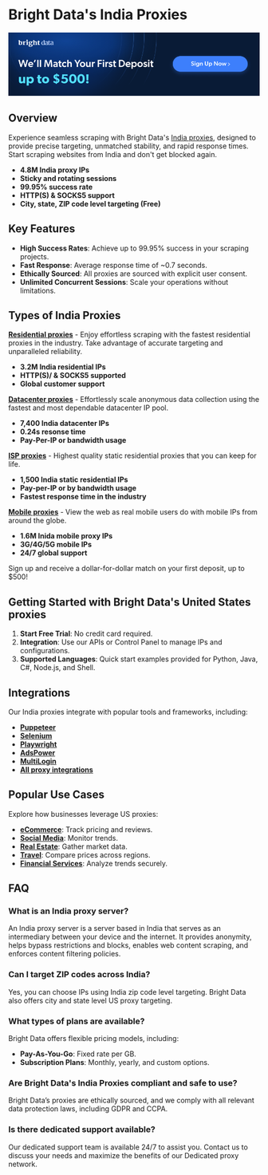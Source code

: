 # Bright Data's India Proxies

[![Promo](https://github.com/luminati-io/LinkedIn-Scraper/blob/main/Proxies%20and%20scrapers%20GitHub%20bonus%20banner.png)](https://brightdata.com/locations/in) 

## Overview
Experience seamless scraping with Bright Data's [India proxies](https://brightdata.com/locations/in), designed to provide precise targeting, unmatched stability, and rapid response times. Start scraping websites from India and don't get blocked again.

- **4.8M India proxy IPs**
- **Sticky and rotating sessions**
- **99.95% success rate**
- **HTTP(S) & SOCKS5 support**
- **City, state, ZIP code level targeting (Free)**

## Key Features
- **High Success Rates**: Achieve up to 99.95% success in your scraping projects.
- **Fast Response**: Average response time of ~0.7 seconds.
- **Ethically Sourced**: All proxies are sourced with explicit user consent.
- **Unlimited Concurrent Sessions**: Scale your operations without limitations.

## Types of India Proxies

**[**Residential proxies**](https://brightdata.com/proxy-types/residential-proxies)** - Enjoy effortless scraping with the fastest residential proxies in the industry. Take advantage of accurate targeting and unparalleled reliability.
  
- **3.2M India residential IPs**
- **HTTP(S)/ & SOCKS5 supported**
- **Global customer support**

**[**Datacenter proxies**](https://brightdata.com/proxy-types/datacenter-proxies)** - Effortlessly scale anonymous data collection using the fastest and most dependable datacenter IP pool.
  
- **7,400 India datacenter IPs**
- **0.24s resonse time**
- **Pay-Per-IP or bandwidth usage**

**[**ISP proxies**](https://brightdata.com/proxy-types/isp-proxies)** - Highest quality static residential proxies that you can keep for life.
  
- **1,500 India static residential IPs**
- **Pay-per-IP or by bandwidth usage**
- **Fastest response time in the industry**

**[**Mobile proxies**](https://brightdata.com/proxy-types/mobile-proxies)** - View the web as real mobile users do with mobile IPs from around the globe.
  
- **1.6M Inida mobile proxy IPs**
- **3G/4G/5G mobile IPs**
- **24/7 global support**

Sign up and receive a dollar-for-dollar match on your first deposit, up to $500!

## Getting Started with Bright Data's United States proxies
1. **Start Free Trial**: No credit card required.
2. **Integration**: Use our APIs or Control Panel to manage IPs and configurations.
3. **Supported Languages**: Quick start examples provided for Python, Java, C#, Node.js, and Shell.

## Integrations
Our India proxies integrate with popular tools and frameworks, including:

- [**Puppeteer**](https://brightdata.com/integration/puppeteer)
- [**Selenium**](https://brightdata.com/integration/selenium)
- [**Playwright**](https://brightdata.com/integration/playwright)
- [**AdsPower**](https://brightdata.com/integration/adspower)
- [**MultiLogin**](https://brightdata.com/integration/multilogin)
- [**All proxy integrations**](https://brightdata.com/integration)

## Popular Use Cases
Explore how businesses leverage US proxies:

- [**eCommerce**](https://brightdata.com/use-cases/ecommerce): Track pricing and reviews.
- [**Social Media**](https://brightdata.com/use-cases/social-media-for-marketing): Monitor trends.
- [**Real Estate**](https://brightdata.com/use-cases/real-estate): Gather market data.
- [**Travel**](https://brightdata.com/use-cases/travel): Compare prices across regions.
- [**Financial Services**](https://brightdata.com/use-cases/financial): Analyze trends securely.

## FAQ

### What is an India proxy server?
An India proxy server is a server based in India that serves as an intermediary between your device and the internet. It provides anonymity, helps bypass restrictions and blocks, enables web content scraping, and enforces content filtering policies.

### Can I target ZIP codes across India?
Yes, you can choose IPs using India zip code level targeting. Bright Data also offers city and state level US proxy targeting.

### What types of plans are available? 
Bright Data offers flexible pricing models, including:

- **Pay-As-You-Go**: Fixed rate per GB.
- **Subscription Plans**: Monthly, yearly, and custom options.

### Are Bright Data's India Proxies compliant and safe to use?
Bright Data’s proxies are ethically sourced, and we comply with all relevant data protection laws, including GDPR and CCPA.

### Is there dedicated support available?
Our dedicated support team is available 24/7 to assist you. Contact us to discuss your needs and maximize the benefits of our Dedicated proxy network.
